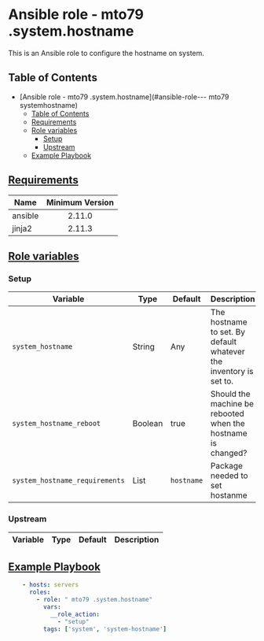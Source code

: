 # Ansible role -  mto79 .system.hostname

This is an Ansible role to configure the hostname on system.

## Table of Contents

- [Ansible role -  mto79 .system.hostname](#ansible-role--- mto79 systemhostname)
  - [Table of Contents](#table-of-contents)
  - [Requirements](#requirements)
  - [Role variables](#role-variables)
    - [Setup](#setup)
    - [Upstream](#upstream)
  - [Example Playbook](#example-playbook)

## [Requirements](#requirements)

| Name             | Minimum Version |
|------------------|:---------------:|
| ansible          | 2.11.0          |
| jinja2           | 2.11.3          |

## [Role variables](#role-variables)

### Setup

| Variable                                     | Type       | Default           | Description |
|----------------------------------------------|------------|-------------------|-------------|
| `system_hostname`                            | String     | Any               | The hostname to set. By default whatever the inventory is set to. |
| `system_hostname_reboot`                     | Boolean    | true              | Should the machine be rebooted when the hostname is changed? |
| `system_hostname_requirements`               | List       | `hostname`        |  Package needed to set hostanme|

### Upstream

| Variable | Type | Default | Description |
| -------- | ---- | ------- | ----------- |

## [Example Playbook](#example-playbook)

```yaml
    - hosts: servers
      roles:
        - role: " mto79 .system.hostname"
          vars:
            __role_action:
              - "setup"
          tags: ['system', 'system-hostname']
```
